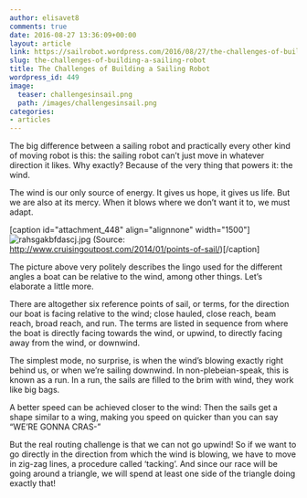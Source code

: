 ```yaml
---
author: elisavet8
comments: true
date: 2016-08-27 13:36:09+00:00
layout: article
link: https://sailrobot.wordpress.com/2016/08/27/the-challenges-of-building-a-sailing-robot/
slug: the-challenges-of-building-a-sailing-robot
title: The Challenges of Building a Sailing Robot
wordpress_id: 449
image:
  teaser: challengesinsail.png
  path: /images/challengesinsail.png
categories:
- articles
---
```


The big difference between a sailing robot and practically every other kind of moving robot is this: the sailing robot can’t just move in whatever direction it likes. Why exactly? Because of the very thing that powers it: the wind.

The wind is our only source of energy. It gives us hope, it gives us life. But we are also at its mercy. When it blows where we don’t want it to, we must adapt.



[caption id="attachment_448" align="alignnone" width="1500"]![rahsgakbfdascj.jpg](https://sailrobot.files.wordpress.com/2016/08/rahsgakbfdascj.jpg) (Source: http://www.cruisingoutpost.com/2014/01/points-of-sail/)[/caption]

The picture above very politely describes the lingo used for the different angles a boat can be relative to the wind, among other things. Let’s elaborate a little more.

There are altogether six reference points of sail, or terms, for the direction our boat is facing relative to the wind; close hauled, close reach, beam reach, broad reach, and run. The terms are listed in sequence from where the boat is directly facing towards the wind, or upwind, to directly facing away from the wind, or downwind.

The simplest mode, no surprise, is when the wind’s blowing exactly right behind us, or when we’re sailing downwind. In non-plebeian-speak, this is known as a run. In a run, the sails are filled to the brim with wind, they work like big bags.

A better speed can be achieved closer to the wind: Then the sails get a shape similar to a wing, making you speed on quicker than you can say “WE’RE GONNA CRAS-”

But the real routing challenge is that we can not go upwind! So if we want to go directly in the direction from which the wind is blowing, we have to move in zig-zag lines, a procedure called ‘tacking’. And since our race will be going around a triangle, we will spend at least one side of the triangle doing exactly that!
